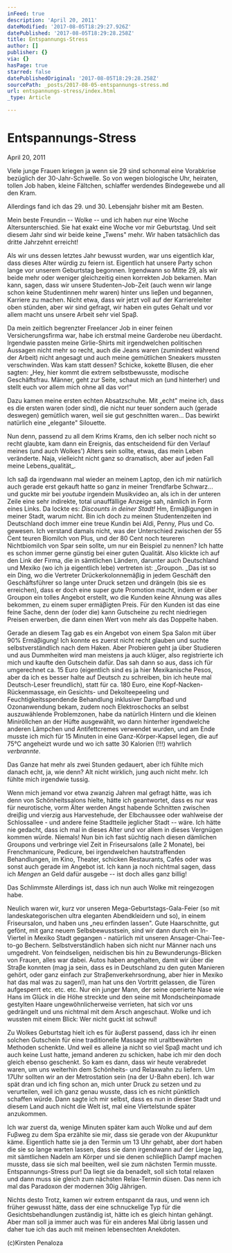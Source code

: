 ```yaml
---
inFeed: true
description: 'April 20, 2011'
dateModified: '2017-08-05T18:29:27.926Z'
datePublished: '2017-08-05T18:29:28.258Z'
title: Entspannungs-Stress
author: []
publisher: {}
via: {}
hasPage: true
starred: false
datePublishedOriginal: '2017-08-05T18:29:28.258Z'
sourcePath: _posts/2017-08-05-entspannungs-stress.md
url: entspannungs-stress/index.html
_type: Article

---
```

# **Entspannungs-Stress**

April 20, 2011

Viele junge Frauen kriegen ja wenn sie 29 sind schonmal eine Vorabkrise bezüglich der 30-Jahr-Schwelle. So von wegen biologische Uhr, heiraten, tollen Job haben, kleine Fältchen, schlaffer werdendes Bindegewebe und all den Kram.

Allerdings fand ich das 29\. und 30\. Lebensjahr bisher mit am Besten.

Mein beste Freundin -- Wolke -- und ich haben nur eine Woche Altersunterschied. Sie hat exakt eine Woche vor mir Geburtstag. Und seit diesem Jahr sind wir beide keine „Twens" mehr. Wir haben tatsächlich das dritte Jahrzehnt erreicht!

Als wir uns dessen letztes Jahr bewusst wurden, war uns eigentlich klar, dass dieses Alter würdig zu feiern ist. Eigentlich hat unsere Party schon lange vor unserem Geburtstag begonnen. Irgendwann so Mitte 29, als wir beide mehr oder weniger gleichzeitig einen korrekten Job bekamen. Man kann, sagen, dass wir unsere Studenten-Job-Zeit (auch wenn wir lange schon keine Studentinnen mehr waren) hinter uns lieβen und begannen, Karriere zu machen. Nicht etwa, dass wir jetzt voll auf der Karriereleiter oben stünden, aber wir sind gefragt, wir haben ein gutes Gehalt und vor allem macht uns unsere Arbeit sehr viel Spaβ.

Da mein zeitlich begrenzter Freelancer Job in einer feinen Versicherungsfirma war, habe ich erstmal meine Garderobe neu überdacht. Irgendwie passten meine Girlie-Shirts mit irgendwelchen politischen Aussagen nicht mehr so recht, auch die Jeans waren (zumindest während der Arbeit) nicht angesagt und auch meine gemütlichen Sneakers mussten verschwinden. Was kam statt dessen? Schicke, kokette Blusen, die eher sagten: „Hey, hier kommt die extrem selbstbewusste, modische Geschäftsfrau. Männer, geht zur Seite, schaut mich an (und hinterher) und stellt euch vor allem mich ohne all das vor!"

Dazu kamen meine ersten echten Absatzschuhe. Mit „echt" meine ich, dass es die ersten waren (oder sind), die nicht nur teuer sondern auch (gerade deswegen) gemütlich waren, weil sie gut geschnitten waren... Das bewirkt natürlich eine „elegante" Silouette.

Nun denn, passend zu all dem Krims Krams, den ich selber noch nicht so recht glaubte, kam dann ein Ereignis, das entscheidend für den Verlauf meines (und auch Wolkes') Alters sein sollte, etwas, das mein Leben veränderte. Naja, vielleicht nicht ganz so dramatisch, aber  auf jeden Fall meine Lebens_qualität_.

Ich saβ da irgendwann mal wieder an meinem Laptop, den ich mir natürlich auch gerade erst gekauft hatte so ganz in meiner Trendfarbe Schwarz... und guckte mir bei _youtube_ irgendein Musikvideo an, als ich in der unteren Zeile eine sehr indirekte, total unauffällige Anzeige sah, nämlich in Form eines Links. Da lockte es: _Discounts in deiner Stadt!_ Hm, Ermäβigungen in meiner Stadt, warum nicht. Bin ich doch zu meinen Studentenzeiten ind Deutschland doch immer eine treue Kundin bei Aldi, Penny, Plus und Co. gewesen. Ich verstand damals nicht, was der Unterschied zwischen der 55 Cent teuren Biomilch von Plus, und der 80 Cent noch teureren Nichtbiomilch von Spar sein sollte, um nur ein Beispiel zu nennen? Ich hatte es schon immer gerne günstig bei einer guten Qualität. Also klickte ich auf den Link der Firma, die in sämtlichen Ländern, darunter auch Deutschland und Mexiko (wo ich ja eigentlich lebe) vertreten ist: _Groupon. _Das ist so ein Ding, wo die Vertreter Drückerkolonnemäβig in jedem Geschäft den Geschäftsführer so lange unter Druck setzen und drängeln (bis sie es erreichen), dass er doch eine super gute Promotion macht, indem er über Groupon ein tolles Angebot erstellt, wo die Kunden keine Ahnung was alles bekommen, zu einem super ermäβigten Preis. Für den Kunden ist das eine feine Sache, denn der (oder die) kann Gutscheine zu recht niedriegen Preisen erwerben, die dann einen Wert von mehr als das Doppelte haben.

Gerade an diesem Tag gab es ein Angebot von einem Spa Salon mit über 90% Ermäβigung! Ich konnte es zuerst nicht recht glauben und suchte selbstverständlich nach dem Haken. Aber Probieren geht ja über Studieren und aus Dummheiten wird man meistens ja auch klüger, also registrierte ich mich und kaufte den Gutschein dafür. Das sah dann so aus, dass ich für umgerechnet ca. 15 Euro (eigentlich sind es ja hier Mexikanische Pesos, aber da ich es besser halte auf Deutsch zu schreiben, bin ich heute mal Deutsch-Leser freundlich), statt für ca. 180 Euro, eine Kopf-Nacken-Rückenmassage, ein Gesichts- und Dekolteepeeling und Feuchtigkeitsspendende Behandlung inklusiver Dampfbad und Ozonanwendung bekam, zudem noch Elektroschocks an selbst auszuwählende Problemzonen, habe da natürlich Hintern und die kleinen Miniröllchen an der Hüfte ausgewählt, wo dann hinterher irgendwelche anderen Lämpchen und Antifettcremes verwendet wurden, und am Ende musste ich mich für 15 Minuten in eine Ganz-Körper-Kapsel legen, die auf 75°C angeheizt wurde und wo ich satte 30 Kalorien (!!!) wahrlich _verbrannte_.

Das Ganze hat mehr als zwei Stunden gedauert, aber ich fühlte mich danach echt, ja, wie denn? Alt nicht wirklich, jung auch nicht mehr. Ich fühlte mich irgendwie tussig.

Wenn mich jemand vor etwa zwanzig Jahren mal gefragt hätte, was ich denn von Schönheitssalons hielte, hätte ich geantwortet, dass es nur was für neurotische, vorm Älter werden Angst habende Schnitten zwischen dreiβig und vierzig aus Harvestehude, der Elbchaussee oder wahlweise der Schlossallee - und andere feine Stadtteile jeglicher Stadt -- wäre. Ich hätte nie gedacht, dass ich mal in dieses Alter und vor allem in dieses Vergnügen kommen würde. Niemals! Nun bin ich fast süchtig nach diesen dämlichen Groupons und verbringe viel Zeit in Friseursalons (alle 2 Monate), bei Frenchmanicure, Pedicure, bei irgendwelchen hautstraffenden Behandlungen, im Kino, Theater, schicken Restaurants, Cafés oder was sonst auch gerade im Angebot ist. Ich kann ja noch nichtmal sagen, dass ich _Mengen_ an Geld dafür ausgebe -- ist doch alles ganz billig!

Das Schlimmste Allerdings ist, dass ich nun auch Wolke mit reingezogen habe.

Neulich waren wir, kurz vor unseren Mega-Geburtstags-Gala-Feier (so mit landeskategorischen ultra eleganten Abendkleidern und so), in einem Friseursalon, und haben uns „neu erfinden lassen". Gute Haarschnitte, gut gefönt, mit ganz neuem Selbsbewusstsein, sind wir dann durch ein In-Viertel in Mexiko Stadt gegangen - natürlich mit unseren Ansager-Chai-Tee-to-go Bechern. Selbstverständlich haben sich nicht nur Männer nach uns umgedreht. Von feindseligen, neidischen bis hin zu Bewunderungs-Blicken von Frauen, alles war dabei. Autos haben angehalten, damit wir über die Straβe konnten (mag ja sein, dass es in Deutschland zu den guten Manieren gehört, oder ganz einfach zur Straβenverkehrsordnung, aber hier in Mexiko hat das mal was zu sagen!), man hat uns den Vortritt gelassen, die Türen aufgesperrt etc. etc. etc. Nur ein junger Mann, der seine operierte Nase wie Hans im Glück in die Höhe streckte und den seine mit Mondscheinpomade gestylten Haare ungewöhnlicherweise verrieten, hat sich vor uns gedrängelt und uns nichtmal mit dem Arsch angeschaut. Wolke und ich wussten mit einem Blick: Wer nicht guckt ist schwul!

Zu Wolkes Geburtstag hielt ich es für äuβerst passend, dass ich ihr einen solchen Gutschein für eine traditionelle Massage mit uraltbewährten Methoden schenkte. Und weil es alleine ja nicht so viel Spaβ macht und ich auch keine Lust hatte, jemand anderen zu schicken, habe ich mir den doch gleich ebenso geschenkt. So kam es dann, dass wir heute verabredet waren, um uns weiterhin dem Schönheits- und Relaxwahn zu liefern. Um 17Uhr sollten wir an der Metrostation sein (na der U-Bahn eben). Ich war spät dran und ich fing schon an, mich unter Druck zu setzen und zu verurteilen, weil ich ganz genau wusste, dass ich es nicht pünktlich schaffen würde. Dann sagte ich mir selbst, dass es nun in dieser Stadt und diesem Land auch nicht die Welt ist, mal eine Viertelstunde später anzukommen.

Ich war zuerst da, wenige Minuten später kam auch Wolke und auf dem Fuβweg zu dem Spa erzählte sie mir, dass sie gerade von der Akupunktur käme. Eigentlich hatte sie ja den Termin um 13 Uhr gehabt, aber dort haben die sie so lange warten lassen, dass sie dann irgendwann auf der Liege lag, mit sämtlichen Nadeln am Körper und sie denen schlieβlich Dampf machen musste, dass sie sich mal beeilten, weil sie zum nächsten Termin musste. Entspannungs-Stress pur! Da liegt sie da benadelt, soll sich total relaxen und dann muss sie gleich zum nächsten Relax-Termin düsen. Das nenn ich mal das Paradoxon der modernen 30ig Jährigen.

Nichts desto Trotz, kamen wir extrem entspannt da raus, und wenn ich früher gewusst hätte, dass der eine schnuckelige Typ für die Gesichtsbehandlungen zuständig ist, hätte ich es gleich hintan gehängt. Aber man soll ja immer auch was für ein anderes Mal übrig lassen und daher tue ich das auch mit meinen lebensechten Anekdoten.

(c)Kirsten Penaloza